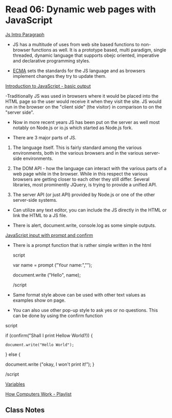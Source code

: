 # Read 06: Dynamic web pages with JavaScript

[Js Intro Paragraph](https://developer.mozilla.org/en-US/docs/Web/JavaScript)

- JS has a multitude of uses from web site based functions to non-browser functions as well.  It is a prototype based, multi paradigm, single threaded, dynamic language that supports obejc oriented, imperative and declarative programming styles.

- [ECMA](https://tc39.es/ecma262/) sets the standards for the JS language and as browsers implement changes they try to update them.

[Introduction to JavaScript - basic output](https://code-maven.com/introduction-to-javascript)

-Traditionally JS was used in browsers where it would be placed into the HTML page so the user would receive it when they visit the site. JS would run in the browser on the "client side" (the visitor) in comparison to on the "server side".

- Now in more recent years JS has been put on the server as well most notably on Node.js or io.js which started as Node.js fork.

- There are 3 major parts of JS.

1. The language itself. This is fairly standard among the various environments, both in the various browsers and in the various server-side environments.

2. The DOM API - how the language can interact with the various parts of a web page while in the browser. While in this respect the various browsers are getting closer to each other they still differ. Several libraries, most prominently JQuery, is trying to provide a unified API.

3. The server API (or just API) provided by Node.js or one of the other server-side systems.

- Can utilize any text editor, you can include the JS directly in the HTML or link the HTML to a JS file.

- There is alert, document.write, console.log as some simple outputs.

[JavaScript input with prompt and confirm](https://code-maven.com/javascript-input-with-prompt-and-confirm)

- There is a prompt function that is rather simple written in the html

  script

  var name = prompt ("Your name:","");

  document.write ("Hello", name);
  
  /script

- Same format style above can be used with other text values as examples show on page.
- You can also use other pop-up style to ask yes or no questions. This can be done by using the confirm function

script

if (confirm("Shall I print Hellow World?)) {

    document.write("Hello World");

} else {

  document.write ("okay, I won't print it!");
}

/script

[Variables](https://code-maven.com/javascript-input-with-prompt-and-confirm)

[How Computers Work - Playlist](https://www.youtube.com/playlist?list=PLzdnOPI1iJNcsRwJhvksEo1tJqjIqWbN-)

## Class Notes